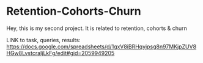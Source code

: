 # Retention-Cohorts-Churn
Hey, this is my second project. It is related to retention, cohorts & churn

LINK to task, queries, results: https://docs.google.com/spreadsheets/d/1gxV8iBRHqyipsg8n97MKjpZUV8HGw8LvstcraIjLkFg/edit#gid=2059949205
